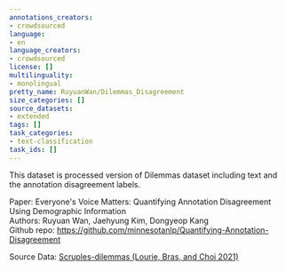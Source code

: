 ```yaml
---
annotations_creators:
- crowdsourced
language:
- en
language_creators:
- crowdsourced
license: []
multilinguality:
- monolingual
pretty_name: RuyuanWan/Dilemmas_Disagreement
size_categories: []
source_datasets: 
- extended
tags: []
task_categories:
- text-classification
task_ids: []
---
```


This dataset is processed version of Dilemmas dataset including text and the annotation disagreement labels. <br>

Paper: Everyone's Voice Matters: Quantifying Annotation Disagreement Using Demographic Information <br>
Authors: Ruyuan Wan, Jaehyung Kim, Dongyeop Kang <br>
Github repo: https://github.com/minnesotanlp/Quantifying-Annotation-Disagreement <br>

Source Data: [Scruples-dilemmas (Lourie, Bras, and Choi 2021)](https://github.com/allenai/scruples) <br>
